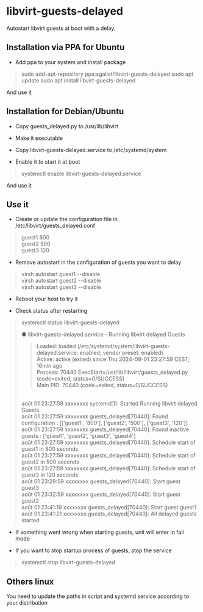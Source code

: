 # libvirt-guests-delayed
Autostart libvirt guests at boot with a delay.

Installation via PPA for Ubuntu
-------------------------------

- Add ppa to your system and install package

> sudo add-apt-repository ppa:sgallet/libvirt-guests-delayed
> sudo apt update
> sudo apt install libvirt-guests-delayed

And use it

Installation for Debian/Ubuntu
------------------------------

- Copy guests_delayed.py to /usr/lib/libvirt

- Make it executable

- Copy libvirt-guests-delayed.service to /etc/systemd/system

- Enable it to start it at boot

> systemctl enable libvirt-guests-delayed.service

And use it

Use it
------

- Create or update the configuration file in /etc/libvirt/guests_delayed.conf

> guest1 800<br>
> guest2 500<br>
> guest3 120

- Remove autostart in the configuration of guests you want to delay

> virsh autostart guest1 --disable<br>
> virsh autostart guest2 --disable<br>
> virsh autostart guest3 --disable

- Reboot your host to try it

- Check status after restarting

> systemctl status libvirt-guests-delayed

> ● libvirt-guests-delayed.service - Running libvirt delayed Guests<br>
>> Loaded: loaded (/etc/systemd/system/libvirt-guests-delayed.service; enabled; vendor preset: enabled)<br>
>> Active: active (exited) since Thu 2024-08-01 23:27:59 CEST; 16min ago<br>
>> Process: 70440 ExecStart=/usr/lib/libvirt/guests_delayed.py (code=exited, status=0/SUCCESS)<br>
>> Main PID: 70440 (code=exited, status=0/SUCCESS)<br>
> <br>
> août 01 23:27:59 xxxxxxxx systemd[1]: Started Running libvirt delayed Guests.<br>
> août 01 23:27:59 xxxxxxxx guests_delayed[70440]: Found configuration : [['guest1', '800'], ['guest2', '500'], ['guest3', '120']]<br>
> août 01 23:27:59 xxxxxxxx guests_delayed[70440]: Found inactive guests : ['guest1', 'guest2', 'guest3', 'guest4']<br>
> août 01 23:27:59 xxxxxxxx guests_delayed[70440]: Schedule start of guest1 in 800 seconds<br>
> août 01 23:27:59 xxxxxxxx guests_delayed[70440]: Schedule start of guest2 in 500 seconds<br>
> août 01 23:27:59 xxxxxxxx guests_delayed[70440]: Schedule start of guest3 in 120 seconds<br>
> août 01 23:29:59 xxxxxxxx guests_delayed[70440]: Start guest guest3<br>
> août 01 23:32:59 xxxxxxxx guests_delayed[70440]: Start guest guest2<br>
> août 01 23:41:19 xxxxxxxx guests_delayed[70440]: Start guest guest1<br>
> août 01 23:41:21 xxxxxxxx guests_delayed[70440]: All delayed guests started

- If something went wrong when starting guests, unit will enter in fail mode

- If you want to stop startup process of guests, stop the service

> systemctl stop libvirt-guests-delayed

Others linux
------------

You need to update the paths in script and systemd service according to your distribution

